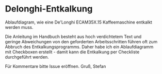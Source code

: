 # Delonghi-Entkalkung
Ablaufdiagram, wie eine De'Longhi ECAM35X.15 Kaffeemaschine entkalkt werden muss.

Die Anleitung im Handbuch besteht aus hoch verdichtetem Text und geringe Abweichungen von den geforderten Arbeitsschritten führen oft zum Abbruch des Entkalkungsprogramms. Daher habe ich ein Ablaufdiagramm mit Checkboxen erstellt - damit kann die Entkalkung per Checkliste durchgeführt werden.

Für Kommentare bitte Issue eröffnen.
Gruß,
Stefan
